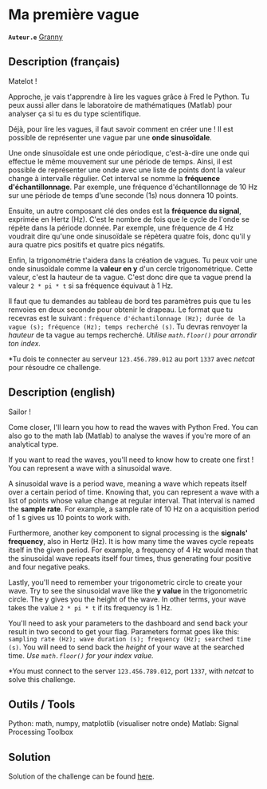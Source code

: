 # Ma première vague

**`Auteur.e`** [Granny](https://github.com/CloeD)

## Description (français)

Matelot !

Approche, je vais t'apprendre à lire les vagues grâce à Fred le Python. 
Tu peux aussi aller dans le laboratoire de mathématiques (Matlab) pour analyser ça si
tu es du type scientifique. 

Déjà, pour lire les vagues, il faut savoir comment en créer une ! Il est possible de
représenter une vague par une **onde sinusoïdale**.

Une onde sinusoïdale est une onde périodique, c'est-à-dire une onde qui effectue le même mouvement sur une période de
temps. Ainsi, il est possible de représenter une onde avec une liste de points dont la
valeur change à intervalle régulier. Cet interval se nomme la **fréquence d'échantillonnage**.
Par exemple, une fréquence d'échantillonnage de 10 Hz sur une période de temps d'une seconde (1s)
nous donnera 10 points. 

Ensuite, un autre composant clé des ondes est la **fréquence du signal**, exprimée en Hertz (Hz). C'est le nombre de 
fois que le cycle de l'onde se répète dans la période donnée. Par exemple, une fréquence de 4 Hz voudrait dire qu'une
onde sinusoïdale se répètera quatre fois, donc qu'il y aura quatre pics positifs et quatre pics négatifs.

Enfin, la trigonométrie t'aidera dans la création de vagues. Tu peux voir une onde sinusoïdale comme la **valeur en y** d'un
cercle trigonométrique. Cette valeur, c'est la hauteur de ta vague. C'est donc dire que ta vague prend la valeur `2 * pi * t`
si sa fréquence équivaut à 1 Hz.

Il faut que tu demandes au tableau de bord tes paramètres puis que tu les renvoies en deux seconde pour obtenir le drapeau.
Le format que tu recevras est le suivant : `fréquence d'échantilonnage (Hz); durée de la vague (s); fréquence (Hz); temps recherché (s)`.
Tu devras renvoyer la *hauteur* de ta vague au temps recherché. *Utilise `math.floor()` pour arrondir ton index.*

*Tu dois te connecter au serveur `123.456.789.012` au port `1337` avec *netcat* pour résoudre ce challenge.

## Description (english)

Sailor !

Come closer, I'll learn you how to read the waves with Python Fred. You can also go to the math lab (Matlab) to analyse 
the waves if you're more of an analytical type.

If you want to read the waves, you'll need to know how to create one first ! You can represent a wave with a sinusoidal wave.

A sinusoidal wave is a period wave, meaning a wave which repeats itself over a certain period of time. Knowing that, you
 can represent a wave with a list of points whose value change at regular interval. That interval is named the **sample rate**.
For example, a sample rate of 10 Hz on a acquisition period of 1 s gives us 10 points to work with.

Furthermore, another key component to signal processing is the **signals' frequency**, also in Hertz (Hz). It is how many 
time the waves cycle repeats itself in the given period. For example, a frequency of 4 Hz would mean that the sinusoidal 
wave repeats itself four times, thus generating four positive and four negative peaks.

Lastly, you'll need to remember your trigonometric circle to create your wave. Try to see the sinusoidal wave like the **y
value** in the trigonometric circle. The y gives you the height of the wave. In other terms, your wave takes the value 
`2 * pi * t` if its frequency is 1 Hz.

You'll need to ask your parameters to the dashboard and send back your result in two second to get your flag. Parameters 
format goes like this: `sampling rate (Hz); wave duration (s); frequency (Hz); searched time (s)`. You will need to send
back the *height* of your wave at the searched time. *Use `math.floor()` for your index value.*

*You must connect to the server `123.456.789.012`, port `1337`, with *netcat* to solve this challenge.

## Outils / Tools

Python: math, numpy, matplotlib (visualiser notre onde)
Matlab: Signal Processing Toolbox

## Solution

Solution of the challenge can be found [here](solution/).
